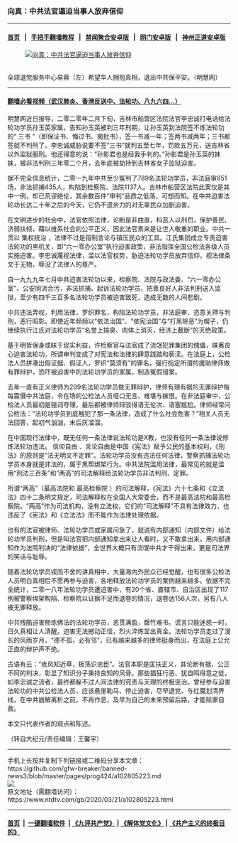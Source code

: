 ### 向真：中共法官逼迫当事人放弃信仰
------------------------

#### [首页](https://github.com/gfw-breaker/banned-news3/blob/master/README.md) &nbsp;&nbsp;|&nbsp;&nbsp; [手把手翻墙教程](https://github.com/gfw-breaker/guides/wiki) &nbsp;&nbsp;|&nbsp;&nbsp; [禁闻聚合安卓版](https://github.com/gfw-breaker/bn-android) &nbsp;&nbsp;|&nbsp;&nbsp; [网门安卓版](https://github.com/oGate2/oGate) &nbsp;&nbsp;|&nbsp;&nbsp; [神州正道安卓版](https://github.com/SzzdOgate/update) 



<div><div class="featured_image">
 <a href="https://i.ntdtv.com/assets/uploads/2020/03/15f84c53a186303b_ttl7dayVut_IMG_1160-600x400.jpg" target="_blank">
  <figure>
   <img alt="向真：中共法官逼迫当事人放弃信仰" src="https://i.ntdtv.com/assets/uploads/2020/03/15f84c53a186303b_ttl7dayVut_IMG_1160-600x400.jpg"/>
  </figure><br/>
 </a>
 <span class="caption">
  全球退党服务中心易蓉（左）希望华人拥抱真相，退出中共保平安。（明慧网）
 </span>
</div>
</div><hr/>

#### [翻墙必看视频（武汉肺炎、香港反送中、法轮功、八九六四...）](https://github.com/gfw-breaker/banned-news3/blob/master/pages/link3.md)

<div><div class="post_content" itemprop="articleBody">
 <p>
  明慧网近日报导，二零二零年二月下旬，吉林市船营区法院法官李忠诚打电话给法轮功学员孙玉英家属，告知孙玉英被判三年刑期，让孙玉英到法院签不炼法轮功的“
  <ok href="https://www.ntdtv.com/gb/三书.htm">
   三书
  </ok>
  ”（即保证书、悔过书、揭批书），签一书减一年；签两书减两年；三书都签就不判刑了。李忠诚威胁说要不签“三书”就判五至七年，罚款五万元，送吉林省以外监狱服刑。他还得意的说：“孙影君也是经我手判的。”孙影君是孙玉英的妹妹，被非法判刑三年零二个月，去年底被劫持到吉林省女子监狱迫害。
 </p>
 <p>
  据不完全信息统计，二零一九年中共至少冤判了789名法轮功学员，非法庭审851场，非法抓捕435人，构陷到检察院、法院1137人。吉林市船营区法院此案仅是其中一例，却已荒谬绝伦，其余数百件“审判”品质之低落，可想而知。在中共迫害法轮功长达二十年之后的今天，它仍不遗余力的对无辜民众加剧迫害。
 </p>
 <p>
  在文明进步的社会中，法官依照法律，论断是非曲直，科恶人以刑罚，保护善民、济弱扶倾，藉以维系社会的公平正义，因此法官素来是让世人敬重的职业。中共一贯以
  <ok href="https://www.ntdtv.com/gb/集权统治.htm">
   集权统治
  </ok>
  ，法律不过是箝制言论与镇压民众的工具。江氏集团成立专责迫害法轮功的黑机关，即“六一零办公室”执行迫害政策，非法指挥全国公检法各级人员实施迫害。李忠诚蔑视法律，滥以法官权势，胁迫法轮功学员放弃信仰，视法律条文于无物，辱没了法律人的尊严。
 </p>
 <p>
  自一九九九年七月中共迫害法轮功以来，检察院、法院与政法委、“六一零办公室”、公安同流合污，非法抓捕、起诉法轮功学员，把善良好人非法判刑送入监狱，至少有四千三百多名法轮功学员被迫害致死，造成无数的人间悲剧。
 </p>
 <p>
  中共违法弄权，利用法律，罗织罪名，构陷法轮功学员，非法庭审、恣意关押与判刑，恶行昭彰。即使近年频频以“依法治国”、“依宪治国”与“打黑除恶”为幌子，仍继续执行江氏对法轮功学员“名誉上搞臭、肉体上消灭，经济上截断”的灭绝政策。
 </p>
 <p>
  基于明哲保身或昧于现实利益，许检察官与法官成了流氓犯罪集团的傀儡，昧著良心迫害法轮功，所谓审判变成了对宪法和法律的肆意践踏和亵渎。在法庭上，公检法人员拼凑出假证据、假证人，罗织“莫须有”的罪名，强行指定所谓的援助律师做有罪辩护，恐吓被迫害中的法轮功学员的家属，制造冤假错案。
 </p>
 <p>
  去年一直有正义律师为299名法轮功学员做无罪辩护，律师有理有据的无罪辩护每每震慑中共法庭，令在场的公检法人员哑口无言、难堪与嫉恨。在非法庭审中，公检法人员最初是强词夺理，最后都被律师辩驳得语无伦次、语塞尴尬。律师经常问公检法：“法轮功学员到底触犯了那一条法律，造成了什么社会危害？”相关人员无法回答，起初气汹汹，末后灰溜溜。
 </p>
 <p>
  在中国现行法律中，既无任何一条法律说法轮功是X教，也没有任何一条法律说修炼法轮功违法。
  <ok href="https://www.ntdtv.com/gb/信仰自由.htm">
   信仰自由
  </ok>
  、言论自由是中国《宪法》赋予公民的基本权利，《刑法》的原则是“法无明文不定罪”。法轮功学员没有违法任何法律，警察抓捕法轮功学员本身就是非法的，属于黑帮绑架行为。中共法院滥用法律，最常见的就是滥用“刑法三百条”和“两高”的司法解释给法轮功学员非法判刑、定罪。
 </p>
 <p>
  所谓“两高”（最高法院和
  <ok href="https://www.ntdtv.com/gb/最高检察院.htm">
   最高检察院
  </ok>
  ）的司法解释，《宪法》六十七条和《立法法》四十二条明文规定，司法解释权在全国人大常委会，而不是最高法院和最高检察院。“两高”作为司法机构，没有立法权，它们的“司法解释”不具有法律效力，也违反了《宪法》和《立法法》而不能作为法律处理依据。
 </p>
 <p>
  也有的法官被律师、法轮功学员或家属问急了，就说有内部通知（内部文件）给法轮功学员判刑，但是叫法官把内部通知拿出来让人看时，又不敢拿出来。用内部通知作为法院判决的“法律依据”，全世界大概只有流氓中共才干得出来，更是司法界的笑话与耻辱。
 </p>
 <p>
  随着法轮功学员锲而不舍的讲真相中，大量海内外民众已经觉醒，也有很多公检法人员明白真相后不愿再参与迫害，各地释放法轮功学员的案例越来越多。依据不完全统计，二零一八年法轮功学员遭迫害中，有20个省、直辖市、自治区出现了117例被警察绑架构陷、检察院以证据不足而退卷的情况，退卷达156人次，另有八人被无罪释放。
 </p>
 <p>
  中共残酷迫害修炼佛法的法轮功学员，恶贯满盈，罄竹难书。谎言只能迷惑一时，日久真相让人清醒。迫害无法撼动正信，烈火淬炼显出真金。法轮功学员走过了漫长的风雨岁月，“德不孤，必有邻”，已有越来越多的律师挺身而出，在法庭上公允正直的辩护声不绝。
 </p>
 <p>
  古语有云：“疾风知近草，板荡识忠臣”。法官本职是匡扶正义，其论断有据、公正不阿的判决，彰显了知识分子秉持良知的风骨。那些猖狂行恶、犹自鸣得意之徒，如李忠诚之流者，最终都躲不过人间法律的究责与天理的终极惩治。曾经参与迫害法轮功的中共公检法人员，应该悬崖勒马、停止迫害，尽早退党、与红魔划清界线，在中共崩解离析之前，不再作恶，及早为自己的未来预留后路，才能赎罪自救。
 </p>
 <p>
  本文只代表作者的观点和陈述。
 </p>
 <p>
  （转自大纪元/责任编辑：王馨宇）
 </p>
 <div class="single_ad">
 </div>
</div>
</div>
<hr/>
手机上长按并复制下列链接或二维码分享本文章：<br/>
https://github.com/gfw-breaker/banned-news3/blob/master/pages/prog424/a102805223.md <br/>
<a href='https://github.com/gfw-breaker/banned-news3/blob/master/pages/prog424/a102805223.md'><img src='https://github.com/gfw-breaker/banned-news3/blob/master/pages/prog424/a102805223.md.png'/></a> <br/>
原文地址（需翻墙访问）：https://www.ntdtv.com/gb/2020/03/21/a102805223.html


------------------------
#### [首页](https://github.com/gfw-breaker/banned-news3/blob/master/README.md) &nbsp;|&nbsp; [一键翻墙软件](https://github.com/gfw-breaker/nogfw/blob/master/README.md) &nbsp;| [《九评共产党》](https://github.com/gfw-breaker/9ping.md/blob/master/README.md#九评之一评共产党是什么) | [《解体党文化》](https://github.com/gfw-breaker/jtdwh.md/blob/master/README.md) | [《共产主义的终极目的》](https://github.com/gfw-breaker/gczydzjmd.md/blob/master/README.md)


<img src='http://gfw-breaker.win/banned-news3/pages/prog424/a102805223.md' width='0px' height='0px'/>